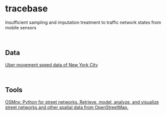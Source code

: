 # tracebase
Insufficient sampling and imputation treatment to traffic network states from mobile sensors

<br>

## Data

[Uber movement speed data of New York City](https://movement.uber.com/explore/new_york/speeds)

<br>

## Tools

[OSMnx: Python for street networks. Retrieve, model, analyze, and visualize street networks and other spatial data from OpenStreetMap.](https://github.com/gboeing/osmnx)
